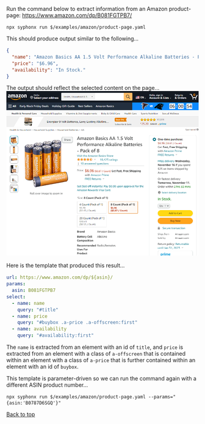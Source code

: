 Run the command below to extract information from an Amazon product-page: https://www.amazon.com/dp/B081FGTPB7/
```
npx syphonx run $/examples/amazon/product-page.yaml
```

This should produce output similar to the following...
```json
{
  "name": "Amazon Basics AA 1.5 Volt Performance Alkaline Batteries - Pack of 8",
  "price": "$6.96",
  "availability": "In Stock."
}
```

The output should reflect the selected content on the page...
![screenshot](images/amazon-product-page.png)

Here is the template that produced this result...
```yaml
url: https://www.amazon.com/dp/${asin}/
params:
  asin: B081FGTPB7
select:
  - name: name
    query: "#title"
  - name: price
    query: "#buybox .a-price .a-offscreen:first"
  - name: availability
    query: "#availability:first"
```

The `name` is extracted from an element with an id of `title`, and `price` is extracted from an element with a class of `a-offscreen` that is contained within an element with a class of `a-price` that is further contained within an element with an id of `buybox`.

This template is parameter-driven so we can run the command again with a different ASIN product number...
```
npx syphonx run $/examples/amazon/product-page.yaml --params="{asin:'B0787D6SGQ'}"
```

[Back to top](/README.md)
